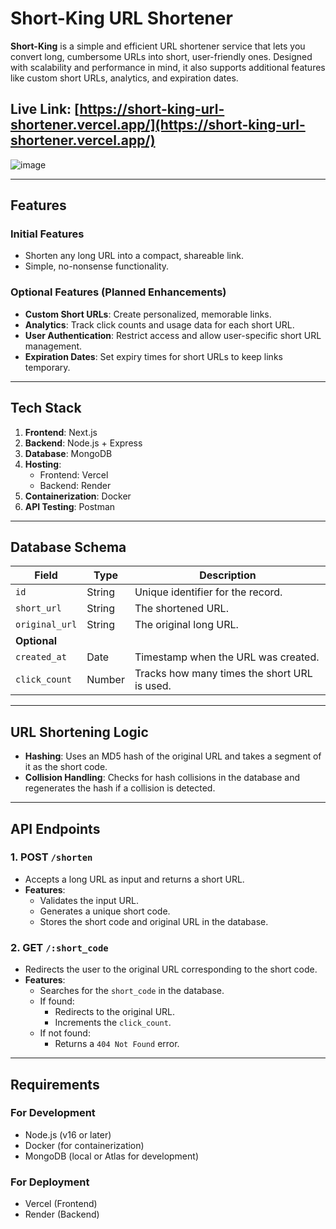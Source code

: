 # Short-King URL Shortener

**Short-King** is a simple and efficient URL shortener service that lets you convert long, cumbersome URLs into short, user-friendly ones. Designed with scalability and performance in mind, it also supports additional features like custom short URLs, analytics, and expiration dates.

## Live Link: [https://short-king-url-shortener.vercel.app/](https://short-king-url-shortener.vercel.app/)

![image](https://github.com/user-attachments/assets/3d6cdda5-3210-4c78-a7da-a59cbb6b81dd)

---

## **Features**
### **Initial Features**
- Shorten any long URL into a compact, shareable link.
- Simple, no-nonsense functionality.

### **Optional Features (Planned Enhancements)**
- **Custom Short URLs**: Create personalized, memorable links.
- **Analytics**: Track click counts and usage data for each short URL.
- **User Authentication**: Restrict access and allow user-specific short URL management.
- **Expiration Dates**: Set expiry times for short URLs to keep links temporary.

---

## **Tech Stack**
1. **Frontend**: Next.js
2. **Backend**: Node.js + Express
3. **Database**: MongoDB
4. **Hosting**:
   - Frontend: Vercel
   - Backend: Render
5. **Containerization**: Docker
6. **API Testing**: Postman

---

## **Database Schema**
| Field         | Type       | Description                                   |
|---------------|------------|-----------------------------------------------|
| `id`          | String     | Unique identifier for the record.             |
| `short_url`   | String     | The shortened URL.                            |
| `original_url`| String     | The original long URL.                        |
| **Optional**  |            |                                               |
| `created_at`  | Date       | Timestamp when the URL was created.           |
| `click_count` | Number     | Tracks how many times the short URL is used.  |

---

## **URL Shortening Logic**
- **Hashing**: Uses an MD5 hash of the original URL and takes a segment of it as the short code.
- **Collision Handling**: Checks for hash collisions in the database and regenerates the hash if a collision is detected.

---

## **API Endpoints**
### **1. POST `/shorten`**
- Accepts a long URL as input and returns a short URL.
- **Features**:
  - Validates the input URL.
  - Generates a unique short code.
  - Stores the short code and original URL in the database.

### **2. GET `/:short_code`**
- Redirects the user to the original URL corresponding to the short code.
- **Features**:
  - Searches for the `short_code` in the database.
  - If found:
    - Redirects to the original URL.
    - Increments the `click_count`.
  - If not found:
    - Returns a `404 Not Found` error.

---

## **Requirements**
### **For Development**
- Node.js (v16 or later)
- Docker (for containerization)
- MongoDB (local or Atlas for development)

### **For Deployment**
- Vercel (Frontend)
- Render (Backend)
